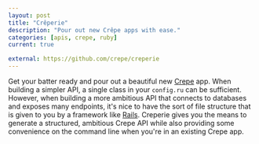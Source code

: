 ```yaml
---
layout: post
title: "Crêperie"
description: "Pour out new Crêpe apps with ease."
categories: [apis, crepe, ruby]
current: true

external: https://github.com/crepe/creperie
---
```


Get your batter ready and pour out a beautiful new [Crepe][crepe] app. When building a simpler API, a single class in your `config.ru` can be sufficient. However, when building a more ambitious API that connects to databases and exposes many endpoints, it's nice to have the sort of file structure that is given to you by a framework like [Rails][rails]. Creperie gives you the means to generate a structured, ambitious Crepe API while also providing some convenience on the command line when you're in an existing Crepe app.

[crepe]: https://github.com/crepe/crepe
[rails]: https://github.com/rails/rails
